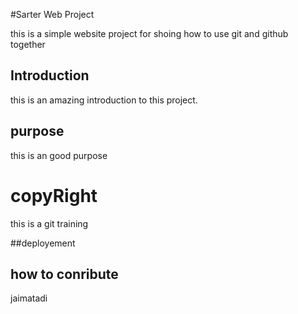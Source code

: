 #Sarter Web Project 

this is a simple website project for shoing  how to 
use git and github together

## Introduction

this is an amazing introduction to this project.

## purpose

this is an good purpose 

 # copyRight
this is a git training 

##deployement

## how to conribute
jaimatadi
